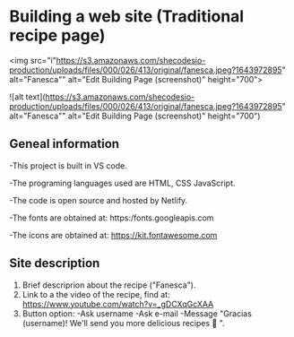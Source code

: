 # Building a web site (Traditional recipe page)

<img src="i"https://s3.amazonaws.com/shecodesio-production/uploads/files/000/026/413/original/fanesca.jpeg?1643972895"
        alt="Fanesca"" alt="Edit Building Page (screenshot)" height="700">
        
 ![alt text](https://s3.amazonaws.com/shecodesio-production/uploads/files/000/026/413/original/fanesca.jpeg?1643972895"
        alt="Fanesca"" alt="Edit Building Page (screenshot)" height="700")

## Geneal information

-This project is built in VS code.

-The programing languages used are HTML, CSS JavaScript.

-The code is open source and hosted by Netlify.

-The fonts are obtained at: https:/fonts.googleapis.com

-The icons are obtained at: https://kit.fontawesome.com


## Site description

1. Brief descriprion about the recipe ("Fanesca").
2. Link to a the video of the recipe, find at: https://www.youtube.com/watch?v=_gDCXqGcXAA
3. Button option:
  -Ask username
  -Ask e-mail
  -Message "Gracias (username)! We'll send you more delicious recipes 🥣 ".

